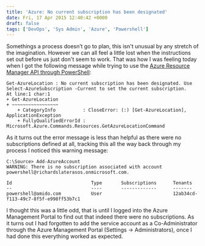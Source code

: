 ```yaml
---
title: 'Azure: No current subscription has been designated'
date: Fri, 17 Apr 2015 12:40:42 +0000
draft: false
tags: ['DevOps', 'Sys Admin', 'Azure', 'Powershell']
---
```


Somethings a process doesn’t go to plan, this isn't unusual by any stretch of the imagination. However we can all feel a little lost when the instructions set out before us just don't seem to work. That was how I was feeling today when I got the following message while trying to use the [Azure Resource Manager API through PowerShell](https://powershellmagazine.com/2014/12/24/using-azure-resource-management-rest-api-in-powershell/ "Using Windows PowerShell with Resource Manager"):

```
Get-AzureLocation : No current subscription has been designated. Use Select-AzureSubscription -Current to set the current subscription.
At line:1 char:1
+ Get-AzureLocation
+ ~~~~~~~~~~~~~~~~~
    + CategoryInfo          : CloseError: (:) [Get-AzureLocation], ApplicationException
    + FullyQualifiedErrorId : Microsoft.Azure.Commands.Resources.GetAzureLocationCommand 
```

As it turns out the error message is less than helpful as there were no subscriptions defined at all, tracking this all the way back through my process I noticed this warning message:

```
C:\Source> Add-AzureAccount
WARNING: There is no subscription associated with account powershell@richardslaterasos.onmicrosoft.com.

Id                             Type       Subscriptions      Tenants
--                             ----       -------------      -------
powershell@amido.com           User                          12ab34cd-f113-49c7-8f5f-e998ff53b7c1
```

I thought this was a little odd, that is until I logged into the Azure Management Portal to find out that indeed there were no subscriptions. As it turns out I had forgotten to add the service account as a Co-Administrator through the Azure Management Portal (Settings -> Administrators), once I had done this everything worked as expected.